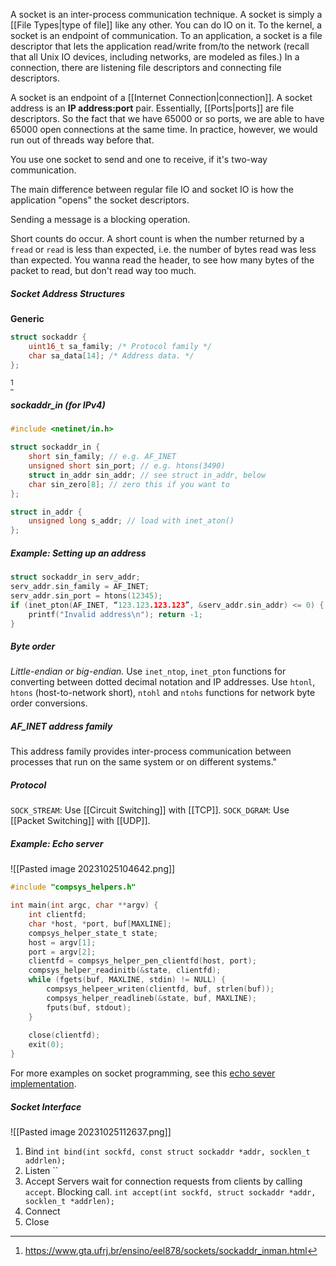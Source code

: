 A socket is an inter-process communication technique.
A socket is simply a [[File Types|type of file]] like any other. You can do IO on it.
To the kernel, a socket is an endpoint of communication.
To an application, a socket is a file descriptor that lets the application read/write from/to the network (recall that all Unix IO devices, including networks, are modeled as files.)
In a connection, there are listening file descriptors and connecting file descriptors.

A socket is an endpoint of a [[Internet Connection|connection]].
A socket address is an **IP address:port** pair. Essentially, [[Ports|ports]] are file descriptors. So the fact that we have 65000 or so ports, we are able to have 65000 open connections at the same time. In practice, however, we would run out of threads way before that.

You use one socket to send and one to receive, if it's two-way communication.

The main difference between regular file IO and socket IO is how the application "opens" the socket descriptors.

Sending a message is a blocking operation.

Short counts do occur. A short count is when the number returned by a `fread` or `read` is less than expected, i.e. the number of bytes read was less than expected.
You wanna read the header, to see how many bytes of the packet to read, but don't read way too much.

##### Socket Address Structures
**Generic**
```C
struct sockaddr {
	uint16_t sa_family; /* Protocol family */
	char sa_data[14]; /* Address data. */
};
```
[^1]
##### sockaddr_in (for IPv4)
```C
#include <netinet/in.h>

struct sockaddr_in {
	short sin_family; // e.g. AF_INET
	unsigned short sin_port; // e.g. htons(3490)
	struct in_addr sin_addr; // see struct in_addr, below
	char sin_zero[8]; // zero this if you want to
};

struct in_addr {
	unsigned long s_addr; // load with inet_aton()
};
```


##### Example: Setting up an address
```C
struct sockaddr_in serv_addr;
serv_addr.sin_family = AF_INET;
serv_addr.sin_port = htons(12345);
if (inet_pton(AF_INET, “123.123.123.123”, &serv_addr.sin_addr) <= 0) {  
	printf("Invalid address\n"); return -1;
}
```
##### Byte order
*Little-endian or big-endian.*
Use `inet_ntop`, `inet_pton` functions for converting between dotted decimal notation and IP addresses.
Use `htonl`, `htons` (host-to-network short), `ntohl` and `ntohs` functions for network byte order conversions.

##### AF_INET address family
This address family provides inter-process communication between processes that run on the same system or on different systems."

##### Protocol
`SOCK_STREAM`: Use [[Circuit Switching]] with [[TCP]].
`SOCK_DGRAM`: Use [[Packet Switching]] with [[UDP]].

##### Example: Echo server
![[Pasted image 20231025104642.png]]
```C
#include "compsys_helpers.h"

int main(int argc, char **argv) {
	int clientfd;
	char *host, *port, buf[MAXLINE];
	compsys_helper_state_t state;
	host = argv[1];
	port = argv[2];
	clientfd = compsys_helper_pen_clientfd(host, port);
	compsys_helper_readinitb(&state, clientfd);
	while (fgets(buf, MAXLINE, stdin) != NULL) {
		compsys_helpeer_writen(clientfd, buf, strlen(buf));
		compsys_helper_readlineb(&state, buf, MAXLINE);
		fputs(buf, stdout);
	}
	
	close(clientfd);
	exit(0);
}
```

For more examples on socket programming, see this [echo sever implementation](https://github.com/diku-compSys/compSys-e2023-pub/tree/main/lectures/23-10-25_network_programming/lecture_code).

##### Socket Interface
![[Pasted image 20231025112637.png]]

1. Bind
   `int bind(int sockfd, const struct sockaddr *addr, socklen_t addrlen);`
2. Listen
   ``
3. Accept
   Servers wait for connection requests from clients by calling `accept`. Blocking call.
   `int accept(int sockfd, struct sockaddr *addr, socklen_t *addrlen);`
4. Connect
5. Close


[^1]: https://www.gta.ufrj.br/ensino/eel878/sockets/sockaddr_inman.html